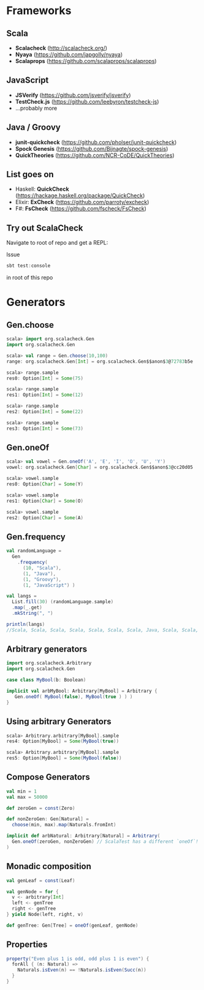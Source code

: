 # Frameworks

## Scala

* **Scalacheck** (<http://scalacheck.org/>)
* **Nyaya** (<https://github.com/japgolly/nyaya>)
* **Scalaprops** (<https://github.com/scalaprops/scalaprops>)

## JavaScript

* **JSVerify** (<https://github.com/jsverify/jsverify>)
* **TestCheck.js** (<https://github.com/leebyron/testcheck-js>)
* ...probably more

## Java / Groovy

* **junit-quickcheck** (<https://github.com/pholser/junit-quickcheck>)
* **Spock Genesis** (<https://github.com/Bijnagte/spock-genesis>)
* **QuickTheories** (<https://github.com/NCR-CoDE/QuickTheories>)

## List goes on

* Haskell: **QuickCheck** (<https://hackage.haskell.org/package/QuickCheck>)
* Elixir: **ExCheck** (<https://github.com/parroty/excheck>)
* F#: **FsCheck** (<https://github.com/fscheck/FsCheck>)

## Try out ScalaCheck

Navigate to root of repo and get a REPL:

Issue

```scala
sbt test:console
```

in root of this repo

# Generators

## Gen.choose

```scala
scala> import org.scalacheck.Gen
import org.scalacheck.Gen

scala> val range = Gen.choose(10,100)
range: org.scalacheck.Gen[Int] = org.scalacheck.Gen$$anon$3@72783b5e

scala> range.sample
res0: Option[Int] = Some(75)

scala> range.sample
res1: Option[Int] = Some(12)

scala> range.sample
res2: Option[Int] = Some(22)

scala> range.sample
res3: Option[Int] = Some(73)
```

## Gen.oneOf

```scala
scala> val vowel = Gen.oneOf('A', 'E', 'I', 'O', 'U', 'Y')
vowel: org.scalacheck.Gen[Char] = org.scalacheck.Gen$$anon$3@cc20d05

scala> vowel.sample
res0: Option[Char] = Some(Y)

scala> vowel.sample
res1: Option[Char] = Some(O)

scala> vowel.sample
res2: Option[Char] = Some(A)
```

## Gen.frequency
```scala
val randomLanguage =
  Gen
    .frequency(
      (10, "Scala"),
      (1, "Java"),
      (1, "Groovy"),
      (1, "JavaScript") )

val langs =
  List.fill(30) (randomLanguage.sample)
  .map(_.get)
  .mkString(", ")

println(langs)
//Scala, Scala, Scala, Scala, Scala, Scala, Scala, Java, Scala, Scala, Scala, Scala, Scala, Scala, Scala, Scala, Scala, Java, Scala, Scala, Scala, Scala, Groovy, Scala, Scala, Scala, JavaScript, Scala, Scala, Groovy
```


## Arbitrary generators

```scala
import org.scalacheck.Arbitrary
import org.scalacheck.Gen

case class MyBool(b: Boolean)

implicit val arbMyBool: Arbitrary[MyBool] = Arbitrary {
   Gen.oneOf( MyBool(false), MyBool(true ) ) )
}
```

## Using arbitrary Generators

```scala
scala> Arbitrary.arbitrary[MyBool].sample
res4: Option[MyBool] = Some(MyBool(true))

scala> Arbitrary.arbitrary[MyBool].sample
res5: Option[MyBool] = Some(MyBool(false))
```

## Compose Generators
```scala
val min = 1
val max = 50000

def zeroGen = const(Zero)

def nonZeroGen: Gen[Natural] =
  choose(min, max).map(Naturals.fromInt)

implicit def arbNatural: Arbitrary[Natural] = Arbitrary(
  Gen.oneOf(zeroGen, nonZeroGen) // ScalaTest has a different `oneOf`!
)
```

## Monadic composition

```scala
val genLeaf = const(Leaf)

val genNode = for {
  v <- arbitrary[Int]
  left <- genTree
  right <- genTree
} yield Node(left, right, v)

def genTree: Gen[Tree] = oneOf(genLeaf, genNode)
```

## Properties

```scala
property("Even plus 1 is odd, odd plus 1 is even") {
  forAll { (n: Natural) =>
    Naturals.isEven(n) == !Naturals.isEven(Succ(n))
  }
}
```
